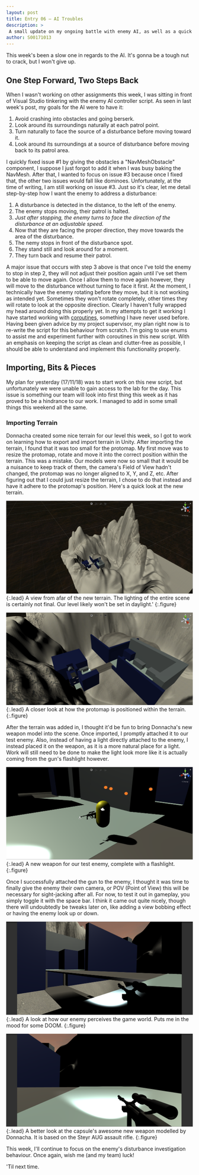 ```yaml
---
layout: post
title: Entry 06 — AI Troubles
description: >
 A small update on my ongoing battle with enemy AI, as well as a quick aside on adding terrain and other 3D assets.
author: S00171013
---
```


This week's been a slow one in regards to the AI. It's gonna be a tough nut to crack, but I won't give up.

## One Step Forward, Two Steps Back

When I wasn't working on other assignments this week, I was sitting in front of Visual Studio tinkering with the enemy AI
 controller script. As seen in last week's post, my goals for the AI were to have it:

1.  Avoid crashing into obstacles and going berserk.
2.  Look around its surroundings naturally at each patrol point.
3.  Turn naturally to face the source of a disturbance before moving toward it.
4.  Look around its surroundings at a source of disturbance before moving back to its patrol area.

I quickly fixed issue #1 by giving the obstacles a "NavMeshObstacle" component, I suppose I just forgot to add it when I was busy baking the NavMesh.
 After that, I wanted to focus on issue #3 because once I fixed that, the other two issues would fall like dominoes. Unfortunately, at the time of writing,
 I am still working on issue #3. Just so it's clear, let me detail step-by-step how I want the enemy to address a disturbance:

1.  A disturbance is detected in the distance, to the left of the enemy.
2.  The enemy stops moving, their patrol is halted.
3.  _Just after stopping, the enemy turns to face the direction of the disturbance at an adjustable speed._
4.  Now that they are facing the proper direction, they move towards the area of the disturbance.
5.  The nemy stops in front of the disturbance spot.
6.  They stand still and look around for a moment.
7.  They turn back and resume their patrol.

A major issue that occurs with step 3 above is that once I've told the enemy to stop in step 2, they will not adjust their position again until I've set them
 to be able to move again. Once I allow them to move again however, they will move to the disturbance without turning to face it first. At the moment, I 
 technically have the enemy rotating before they move, but it is not working as intended yet. Sometimes they won't rotate completely, other times they 
 will rotate to look at the opposite direction. Clearly I haven't fully wrapped my head around doing this properly yet. In my attempts to get it working I 
 have started working with [coroutines](https://docs.unity3d.com/Manual/Coroutines.html), something I have never used before. Having been given advice by my
 project supervisor, my plan right now is to re-write the script for this behaviour from scratch. I'm going to use enums to assist me and experiment further
 with coroutines in this new script. With an emphasis on keeping the script as clean and clutter-free as possible, I should be able to understand and implement this functionality properly.

## Importing, Bits & Pieces

My plan for yesterday (17/11/18) was to start work on this new script, but unfortunately we were unable to gain access to the lab for the day. This issue is something our team will look 
 into first thing this week as it has proved to be a hindrance to our work. I managed to add in some small things this weekend all the same. 

### Importing Terrain
Donnacha created some nice terrain for our level this week, so I got to work on learning how to export and import terrain in Unity. After importing the terrain, I found that it was too small
 for the protomap. My first move was to resize the protomap, rotate and move it into the correct position within the terrain. This was a mistake. Our models were now so small that it would be a 
 nuisance to keep track of them, the camera's Field of View hadn't changed, the protomap was no longer aligned to X, Y, and Z, etc. After figuring out that I could just resize the terrain, 
 I chose to do that instead and have it adhere to the protomap's position. Here's a quick look at the new terrain.

![From Afar](/assets/img/concept_art/jack/screenshots/terrain_outer_view.png){:.lead}
A view from afar of the new terrain. The lighting of the entire scene is certainly not final. Our level likely won't be set in daylight.'
{:.figure}

![A Closer Look](/assets/img/concept_art/jack/screenshots/terrain_closer_view.png){:.lead}
A closer look at how the protomap is positioned within the terrain.
{:.figure}

After the terrain was added in, I thought it'd be fun to bring Donnacha's new weapon model into the scene. Once imported, I promptly attached it to our test enemy. Also, instead of having a light
 directly attached to the enemy, I instead placed it on the weapon, as it is a more natural place for a light. Work will still need to be done to make the light look more like it is actually coming
 from the gun's flashlight however.

![New Weapon](/assets/img/concept_art/jack/screenshots/armed_capsule.png){:.lead}
A new weapon for our test enemy, complete with a flashlight.
{:.figure}

Once I successfully attached the gun to the enemy, I thought it was time to finally give the enemy their own camera, or POV (Point of View) this will be necessary for sight-jacking after all.
 For now, to test it out in gameplay, you simply toggle it with the space bar. I think it came out quite nicely, though there will undoubtedly be tweaks later on, like adding a view bobbing effect or having
 the enemy look up or down.

![POV 1](/assets/img/concept_art/jack/screenshots/pov_test_1.png){:.lead}
A look at how our enemy perceives the game world. Puts me in the mood for some DOOM.
{:.figure}

![POV 2](/assets/img/concept_art/jack/screenshots/pov_test_2.png){:.lead}
A better look at the capsule's awesome new weapon modelled by Donnacha. It is based on the Steyr AUG assault rifle.
{:.figure}

This week, I'll continue to focus on the enemy's disturbance investigation behaviour. Once again, wish me (and my team) luck!

'Til next time.
